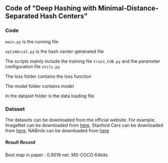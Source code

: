 ## Code of "Deep Hashing with Minimal-Distance-Separated Hash Centers"

### Code

`main.py` is the running file

`optimAccel.py` is the hash center-generated file

The scripts mainly include the training file `train_CUB.py` and the parameter configuration file `utils.py`

The loss folder contains the loss function

The model folder contains model

In the dataset folder is the data loading file

### Dataset

The datasets can be downloaded from the official website. For example, ImageNet can be downloaded from [here](https://drive.google.com/drive/folders/0B7IzDz-4yH_HOXdoaDU4dk40RFE?resourcekey=0-yXVCpvfmjTx-OBW6PsSMiA). Stanford Cars can be downloaded from [here](https://blog.csdn.net/weixin_41735859/article/details/102986026). NABirds can be downloaded from [here](https://www.dropbox.com/s/nf78cbxq6bxpcfc/nabirds.tar.gz?__hstc=75100365.6e35f04bf37f3e815c9be1d17092f687.1564039936777.1564039936777.1564039936777.1&__hssc=75100365.2.1564039936778&oref=e&n=13142758&submissionGuid=1fd0e307-9447-405e-9647-21dcd9ae5524)



<h5>Result Record</h5>

Best map in paper : 0.9019 net: MS-COCO 64bits   

